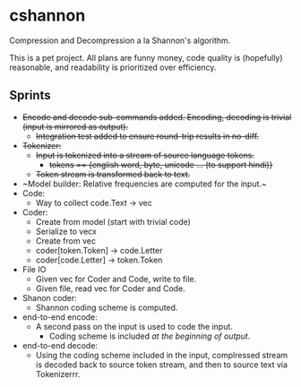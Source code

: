 # cshannon

Compression and Decompression a la Shannon's algorithm.

This is a pet project. All plans are funny money, code quality is (hopefully)
reasonable, and readability is prioritized over efficiency.

## Sprints

* ~~Encode and decode sub-commands added. Encoding, decoding is trivial (input is
  mirrored as output).~~
  * ~~Integration test added to ensure round-trip results in no-diff.~~
* ~~Tokenizer:~~
  * ~~Input is tokenized into a stream of source language tokens.~~
    * ~~tokens == {english word, byte, unicode ... (to support hindi)}~~
  * ~~Token stream is transformed back to text.~~
* ~Model builder: Relative frequencies are computed for the input.~
* Code:
  * Way to collect code.Text -> vec<u8>
* Coder:
  * Create from model (start with trivial code)
  * Serialize to vec<u8>x
  * Create from vec<u8>
  * coder[token.Token] -> code.Letter
  * coder[code.Letter] -> token.Token
* File IO
  * Given vec<u8> for Coder and Code, write to file.
  * Given file, read vec<u8> for Coder and Code.
* Shanon coder:
  * Shannon coding scheme is computed.
* end-to-end encode:
    * A second pass on the input is used to code the input.
      * Coding scheme is included _at the beginning of output_.
* end-to-end decode:
  * Using the coding scheme included in the input, complressed stream is decoded
    back to source token stream, and then to source text via Tokenizerrr.
